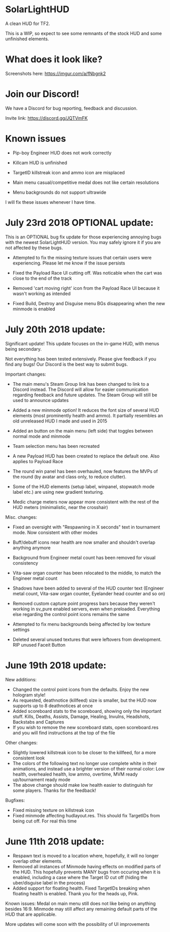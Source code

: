 # SolarLightHUD
A clean HUD for TF2.

This is a WIP, so expect to see some remnants of the stock HUD and some unfinished elements.

# What does it look like?

Screenshots here: https://imgur.com/a/fNbgnk2

# Join our Discord!

We have a Discord for bug reporting, feedback and discussion.

Invite link: https://discord.gg/JQTVmFK

# Known issues

* Pip-boy Engineer HUD does not work correctly

* Killcam HUD is unfinished

* TargetID killstreak icon and ammo icon are misplaced

* Main menu casual/competitive medal does not like certain resolutions

* Menu backgrounds do not support ultrawide

I will fix these issues whenever I have time.

# July 23rd 2018 OPTIONAL update:

This is an OPTIONAL bug fix update for those experiencing annoying bugs with the newest SolarLightHUD version. You may safely ignore it if you are not affected by these bugs.

* Attempted to fix the missing texture issues that certain users were experiencing. Please let me know if the issue persists

* Fixed the Payload Race UI cutting off. Was noticable when the cart was close to the end of the track

* Removed 'cart moving right' icon from the Payload Race UI because it wasn't working as intended

* Fixed Build, Destroy and Disguise menu BGs disappearing when the new minmode is enabled

# July 20th 2018 update:

Significant update! This update focuses on the in-game HUD, with menus being secondary.

Not everything has been tested extensively. Please give feedback if you find any bugs! Our Discord is the best way to submit bugs.


Important changes:

* The main menu's Steam Group link has been changed to link to a Discord instead. The Discord will allow for easier communication regarding feedback and future updates. The Steam Group will still be used to announce updates

* Added a new minmode option! It reduces the font size of several HUD elements (most prominently health and ammo). It partially resembles an old unreleased HUD I made and used in 2015

* Added an button on the main menu (left side) that toggles between normal mode and minmode

* Team selection menu has been recreated

* A new Payload HUD has been created to replace the default one. Also applies to Payload Race

* The round win panel has been overhauled, now features the MVPs of the round (by avatar and class only, to reduce clutter).

* Some of the HUD elements (setup label, winpanel, stopwatch mode label etc.) are using new gradient texturing.

* Medic charge meters now appear more consistent with the rest of the HUD meters (minimalistic, near the crosshair)


Misc. changes:

* Fixed an oversight with "Respawning in X seconds" text in tournament mode. Now consistent with other modes

* Buff/debuff icons near health are now smaller and shouldn't overlap anything anymore

* Background from Engineer metal count has been removed for visual consistency

* Vita-saw organ counter has been relocated to the middle, to match the Engineer metal count

* Shadows have been added to several of the HUD counter text (Engineer metal count, Vita-saw organ counter, Eyelander head counter and so on)

* Removed custom capture point progress bars because they weren't working in sv_pure enabled servers, even when preloaded. Everything else regarding the control point icons remains the same

* Attempted to fix menu backgrounds being affected by low texture settings

* Deleted several unused textures that were leftovers from development. RIP unused Faceit Button

# June 19th 2018 update:

New additions:

* Changed the control point icons from the defaults. Enjoy the new hologram style!
* As requested, deathnotice (killfeed) size is smaller, but the HUD now supports up to 8 deathnotices at once
* Added scoreboard stats to the scoreboard, showing only the important stuff. Kills, Deaths, Assists, Damage, Healing, Invulns, Headshots, Backstabs and Captures
* If you wish to remove the new scoreboard stats, open scoreboard.res and you will find instructions at the top of the file

Other changes:

* Slightly lowered killstreak icon to be closer to the killfeed, for a more consistent look
* The colors of the following text no longer use complete white in their animations, and instead use a brighter version of their normal color: Low health, overhealed health, low ammo, overtime, MVM ready up/tournament ready mode
* The above change should make low health easier to distinguish for some players. Thanks for the feedback!

Bugfixes:

* Fixed missing texture on killstreak icon
* Fixed minmode affecting hudlayout.res. This should fix TargetIDs from being cut off. For real this time

# June 11th 2018 update:

* Respawn text is moved to a location where, hopefully, it will no longer overlap other elements.
* Removed all instances of Minmode having effects on modified parts of the HUD. This hopefully prevents MANY bugs from occuring when it is enabled, including a case where the Target ID cut off (hiding the uber/disguise label in the process)
* Added support for floating health. Fixed TargetIDs breaking when floating health is enabled. Thank you for the heads up, Pink.

Known issues: Medal on main menu still does not like being on anything besides 16:9. Minmode may still affect any remaining default parts of the HUD that are applicable.

More updates will come soon with the possibility of UI improvements